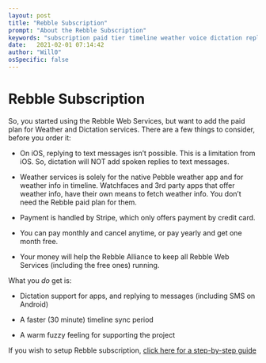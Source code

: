 ```yaml
---
layout: post
title: "Rebble Subscription"
prompt: "About the Rebble Subscription"
keywords: "subscription paid tier timeline weather voice dictation replies reply pay subscribe"
date:   2021-02-01 07:14:42
author: "Will0"
osSpecific: false
---
```


# Rebble Subscription   

So, you started using the Rebble Web Services, but want to add the paid plan for Weather and Dictation services. There are a few things to consider, before you order it:

- On iOS, replying to text messages isn’t possible. This is a limitation from iOS. So, dictation will NOT add spoken replies to text messages.

- Weather services is solely for the native Pebble weather app and for weather info in timeline. Watchfaces and 3rd party apps that offer weather info, have their own means to fetch weather info. You don’t need the Rebble paid plan for them.

- Payment is handled by Stripe, which only offers payment by credit card.

- You can pay monthly and cancel anytime, or pay yearly and get one month free.

- Your money will help the Rebble Alliance to keep all Rebble Web Services (including the free ones) running.

What you *do* get is:

- Dictation support for apps, and replying to messages (including SMS on Android)

- A faster (30 minute) timeline sync period

- A warm fuzzy feeling for supporting the project

If you wish to setup Rebble subscription, [click here for a step-by-step guide](/topic/setup-subscription)